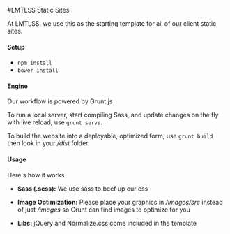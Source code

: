 #LMTLSS Static Sites

At LMTLSS, we use this as the starting template for all of our client static sites.

#### Setup

- `npm install`
- `bower install`

#### Engine

Our workflow is powered by Grunt.js

To run a local server, start compiling Sass, and update changes on the fly with live reload, use `grunt serve`.

To build the website into a deployable, optimized form, use `grunt build` then look in your _/dist_ folder.

#### Usage

Here's how it works

- __Sass (.scss):__
    We use sass to beef up our css 

- __Image Optimization:__
    Please place your graphics in _/images/src_ instead of just _/images_ so Grunt can find images to optimize
    for you

- __Libs:__
    jQuery and Normalize.css come included in the template
